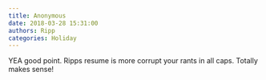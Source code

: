 ```yaml
---
title: Anonymous
date: 2018-03-28 15:31:00
authors: Ripp
categories: Holiday
---
```


 YEA good point. Ripps resume is more corrupt your rants in all caps. Totally makes sense!